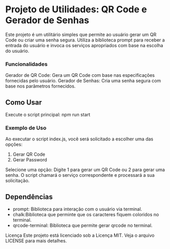 # Projeto de Utilidades: QR Code e Gerador de Senhas

Este projeto é um utilitário simples que permite ao usuário gerar um QR Code ou criar uma senha segura. Utiliza a biblioteca prompt para receber a entrada do usuário e invoca os serviços apropriados com base na escolha do usuário.

### Funcionalidades

Gerador de QR Code: Gera um QR Code com base nas especificações fornecidas pelo usuário.
Gerador de Senhas: Cria uma senha segura com base nos parâmetros fornecidos.


## Como Usar
Execute o script principal:
npm run start 


###  Exemplo de Uso
Ao executar o script index.js, você será solicitado a escolher uma das opções:

1. Gerar QR Code
2. Gerar Password

Selecione uma opção: 
Digite 1 para gerar um QR Code ou 2 para gerar uma senha. O script chamará o serviço correspondente e processará a sua solicitação.

## Dependências

- prompt: Biblioteca para interação com o usuário via terminal.
- chalk:Biblioteca que perminte que os caracteres fiquem coloridos no terminal.
- qrcode-terminal: Biblioteca que permite gerar qrcode no terminal.


Licença
Este projeto está licenciado sob a Licença MIT. Veja o arquivo LICENSE para mais detalhes.
